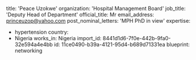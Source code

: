 title: 'Peace Uzokwe'
organization: 'Hospital Management Board'
job_title: 'Deputy Head of Department'
official_title: Mr
email_address: princeuzop@yahoo.com
post_nominal_letters: 'MPH PhD in view'
expertise:
  - hypertension
country:
  - Nigeria
works_in: Nigeria
import_id: 8441d1d6-7f0e-442b-9fa0-32e594a4e4bb
id: 11ce0490-b39a-4121-95d4-b689d71331ea
blueprint: networking
